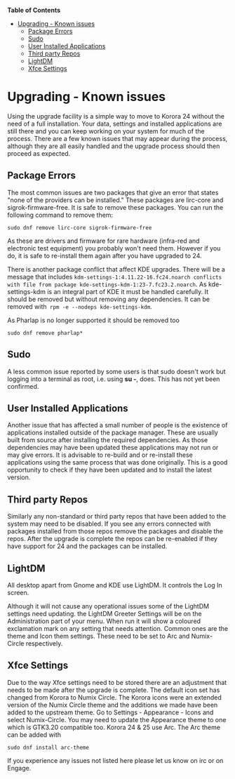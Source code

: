 

**Table of Contents**  

- [Upgrading - Known issues](#upgrading---known-issues)
  - [Package Errors](#package-errors)
  - [Sudo](#sudo)
  - [User Installed Applications](#user-installed-applications)
  - [Third party Repos](#third-party-repos)
  - [LightDM](#lightdm)
  - [Xfce Settings](#xfce-settings)



# Upgrading - Known issues

Using the upgrade facility is a simple way to move to Korora 24 without the need of a full installation. Your data, settings and installed applications are still there and you can keep working on your system for much of the process. There are a few known issues that may appear during the process, although they are all easily handled and the upgrade process should then proceed as expected.

## Package Errors

The most common issues are two packages that give an error that states "none of the providers can be installed." These packages are lirc-core and sigrok-firmware-free. It is safe to remove these packages. You can run the following command to remove them:

```
sudo dnf remove lirc-core sigrok-firmware-free
```

As these are drivers and firmware for rare hardware (infra-red and electronic test equipment) you probably won't need them. However if you do, it is safe to re-install them again after you have upgraded to 24.

There is another package conflict that affect KDE upgrades. There will be a message that includes `kdm-settings-1:4.11.22-16.fc24.noarch conflicts with file from package kde-settings-kdm-1:23-7.fc23.2.noarch`. As kde-settings-kdm is an integral part of KDE it must be handled carefully. It should be removed but without removing any dependencies. It can be removed with` rpm -e --nodeps kde-settings-kdm`.

As Pharlap is no longer supported it should be removed too

```
sudo dnf remove pharlap*
```

## Sudo

A less common issue reported by some users is that sudo doesn't work but logging into a terminal as root, i.e. using **su -**, does. This has not yet been confirmed.

## User Installed Applications

Another issue that has affected a small number of people is the existence of applications installed outside of the package manager. These are usually built from source after installing the required dependencies. As those dependencies may have been updated these applications may not run or may give errors. It is advisable to re-build and or re-install these applications using the same process that was done originally. This is a good opportunity to check if they have been updated and to install the latest version.

## Third party Repos

Similarly any non-standard or third party repos that have been added to the system may need to be disabled. If you see any errors connected with packages installed from those repos remove the packages and disable the repos. After the upgrade is complete the repos can be re-enabled if they have support for 24 and the packages can be installed.

## LightDM

All desktop apart from Gnome and KDE use LightDM. It controls the Log In screen.

Although it will not cause any operational issues some of the LightDM settings need updating. the LightDM Greeter Settings will be on the Administration part of your menu. When run it will show a coloured exclamation mark on any setting that needs attention. Common ones are the theme and Icon them settings. These need to be set to Arc and Numix-Circle respectively.

## Xfce Settings

Due to the way Xfce settings need to be stored there are an adjustment that needs to be made after the upgrade is complete. The default icon set has changed from Korora to Numix Circle. The Korora icons were an extended version of the Numix Circle theme and the additions we made have been added to the upstream theme. Go to Settings - Appearance - Icons and select Numix-Circle. You may need to update the Appearance theme to one which is GTK3.20 compatible too. Korora 24 & 25 use Arc. The Arc theme can be added with

```
sudo dnf install arc-theme
```

If you experience any issues not listed here please let us know on irc or on Engage.
